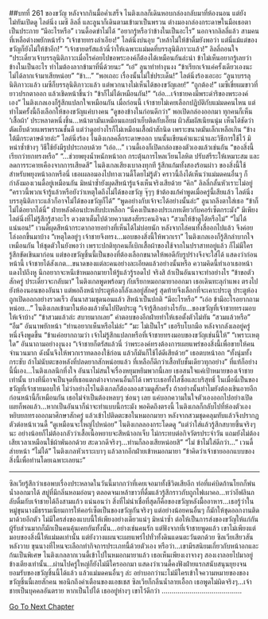 ##บทที่ 261 ของขวัญ
หลังจากกินมื้อค่ำเสร็จ ไนติงเกลก็เดินหอบกล่องกลับมาที่ห้องนอน แต่ยังไม่ทันเปิดดู ไลต์นิ่ง เมซี ลิลลี่ และลูนาก็เดินตามเข้ามาเป็นพรวน ต่างมองกล่องกระดาษในมือเธอตาเป็นประกาย
“มีอะไรหรือ” เวนดี้อดขำไม่ได้ “อยากรู้หรือว่าข้างในเป็นอะไร”
นอกจากลิลลี่แล้ว สามคนที่เหลือต่างพยักหน้ารัว
“เจ้าชายทรงลำเอียง!” ไลต์นิ่งบ่นอุบ “เหล้าไม่ให้ข้าดื่มยังพอว่า แต่นี่แม้แต่ของขวัญก็ยังไม่ให้ข้าอีก!”
“เจ้าชายตรัสแล้วนี่ว่าให้เฉพาะแม่มดที่บรรลุนิติภาวะแล้ว!” ลิลลี่ถอนใจ “ประเดี๋ยวเจ้าบรรลุนิติภาวะเมื่อไรค่อยไปขอพระองค์ก็ต้องได้เหมือนกันล่ะน่า ข้าไม่เห็นอยากรู้เลยว่าข้างในเป็นอะไร ทำไมต้องลากข้ามาที่นี่ด้วยนะ”
“เอ๋” ลูนาทำท่างุนงง “ข้าเรียกเจ้าแค่ครั้งเดียวเองนะ ไม่ได้ลากเจ้ามาเสียหน่อย”
“ข้า...”
“พอเถอะ เรื่องนั้นไม่ใช่ประเด็น!” ไลต์นิ่งร้องเอะอะ “ลูนาบรรลุนิติภาวะแล้ว เมซีก็บรรลุนิติภาวะแล้ว แต่พวกนางไม่เห็นได้ของขวัญเลย!”
“ถูกต้อง!” เมซีเขี่ยผมขาวที่ยาวปรกตาออก แล้วเชิดหน้าขึ้นว่า “ข้าก็ไม่ได้เหมือนกัน!”
“เอ่อ...เจ้าชายคงมีพระดำริของพระองค์เอง” ไนติงเกลเองก็รู้สึกแปลกใจเหมือนกัน เมื่อก่อนนี้ เจ้าชายไม่เคยเลือกปฎิบัติกับแม่มดคนไหน แต่ทำไมครั้งนี้ถึงเลือกให้ของขวัญแค่บางคน “ดูของข้างในก่อนดีกว่า”
พอเปิดกล่องออกมา ทุกคนก็เห็น ‘เสื้อผ้า’ ประหลาดหนึ่งชิ้น...หน้าตามันเหมือนแถบผ้าเย็บติดกับเอี๊ยม ผิวสัมผัสเนียนนุ่ม เห็นได้ชัดว่าตัดเย็บด้วยแพรพรรณชั้นดี แต่ว่าดูอย่างไรก็ไม่เหมือนเสื้อผ้าสักนิด เพราะขนาดมันเล็กเหลือเกิน
“ข้างใต้มีกระดาษด้วยล่ะ” ไลต์นิ่งร้อง
ไนติงเกลคลี่กระดาษออก บนนั้นเขียนคำแนะนำและวิธีการใช้ไว้ มิหนำซ้ำข้างๆ วิธีใช้ยังมีรูปประกอบด้วย
“เอ่อ...” เวนดี้เองก็เปิดกล่องของตัวเองแล้วเช่นกัน “ของสิ่งนี้เรียกว่ายกทรงหรือ”
“...ช่วยพยุงน้ำหนักหน้าอก กระตุ้นการไหลเวียนโลหิต ปรับสรีระให้เหมาะสม และลดการระคายเคืองจากการเสียดสี” ไนติงเกลเสียงเบาลงทุกที รู้สึกแก้มทั้งสองร้อนผ่าว ของสิ่งนี้ใช้สำหรับพยุงหน้าอกหรือนี่ เธอเผลอมองไปทางเวนดี้โดยไม่รู้ตัว คราวนี้ถึงได้เห็นว่าแม่มดคนอื่นๆ ก็กำลังมองเวนดี้อยู่เหมือนกัน มิหนำซ้ำยังผุดสีหน้ารู้แจ้งเห็นจริงเสียด้วย
“คิก” ลิลลี่กลั้นหัวเราะไม่อยู่ “คราวนี้พวกเจ้ารู้แล้วหรือยังว่าเหตุใดถึงไม่ได้ของขวัญ จุ๊ๆๆ ข้าต้องแก้คำพูดเมื่อครู่นี้เสียแล้ว ไลต์นิ่งบรรลุนิติภาวะแล้วก็อาจไม่ได้ของขวัญก็ได้”
“พูดอย่างกับเจ้าจะได้อย่างนั้นล่ะ” ลูนาถลึงตาใส่เธอ
“ข้าก็ไม่ได้อยากได้นี่” ฝ่ายหลังค้อนปะหลับปะเหลือก
“นี่คงเป็นของประเภทเดียวกับคอร์เซ็ตกระมัง” มีเพียงไลต์นิ่งที่ไม่รู้สึกรู้สาอะไร ดวงตาเต็มไปด้วยความสงสัยระคนอิจฉา “สวมให้ข้าดูได้หรือไม่”
“ไม่ได้แน่นอน!” เวนดี้ผุดสีหน้ากระดากอายอย่างที่เห็นได้ไม่บ่อยนัก หลังจากไล่คนทั้งสี่ออกไปแล้ว จึงค่อยโล่งอกขึ้นมาบ้าง “เหตุใดอยู่ๆ เจ้าชายจึงทรง...มอบของสิ่งนี้ให้พวกเรา”
ไนติงเกลเองก็รู้สึกลำบากใจเหมือนกัน ให้ชุดตัวในยังพอว่า เพราะปกติทุกคนก็เบิกเสื้อผ้าของใช้จากในปราสาทอยู่แล้ว ก็ไม่มีใครรู้สึกขัดเขินมาก่อน แต่ของขวัญชิ้นนี้เป็นของที่ต้องเลือกขนาดให้พอดีกับรูปร่างจึงจะใส่ได้ แสดงว่าก่อนหน้านี้ เจ้าชายได้สังเกต...ขนาดของแต่ละคนอย่างละเอียดแล้วอย่างนั้นหรือ ความคิดนี้ทำเอาเธอหน้าแดงไปถึงหู นึกอยากจะหนีเข้าหมอกมายาให้รู้แล้วรู้รอดไป
จริงสิ ถ้าเป็นอันนาจะทำอย่างไร
“ข้าขอตัวสักครู่ ประเดี๋ยวจะกลับมา” ไนติงเกลพูดพร้อมๆ กับเรียกหมอกมายาออกมา เธอเดินทะลุกำแพง ตรงไปยังห้องนอนของอันนา แต่พอถึงหน้าประตูห้องก็ลังเลอยู่สักครู่ สุดท้ายจึงเลือกที่จะเคาะประตู
ประตูห้องถูกเปิดออกอย่างรวดเร็ว อันนาสวมชุดนอนแล้ว สีหน้าเป็นปกติ “มีอะไรหรือ”
“เอ่อ ข้ามีอะไรอยากถามหน่อย...” ไนติงเกลเข้ามาในห้องแล้วหันไปปิดประตู “เจ้ารู้สึกอย่างไรกับ...ของขวัญที่เจ้าชายทรงมอบให้เจ้าบ้าง”
“ข้าสวมแล้วล่ะ สบายมากเลย”
คำตอบของอีกฝ่ายทำให้เธอตั้งตัวไม่ทัน “สวมแล้วหรือ”
“อืม” อันนาพยักหน้า “ท่านอยากเห็นหรือไม่ล่ะ”
“มะ ไม่เป็นไร” เธอรีบโบกมือ หลังจากลังเลอยู่ครู่หนึ่งจึงพูดขึ้น “ข้าแค่อยากถามว่า เจ้าไม่รู้สึกแปลกหรือที่เจ้าชายทรงมอบของขวัญเช่นนี้ให้”
“เพราะเหตุใด” อันนาถามอย่างงุนงง “เจ้าชายก็ตรัสแล้วนี่ ว่าพระองค์ทรงต้องการเผยแพร่ของสิ่งนี้เพื่อขายให้คนจำนวนมาก ดังนั้นจึงให้พวกเราทดลองใช้ก่อน แล้วก็มันก็ใช้ได้ดีเสียด้วย” เธอตบหน้าอก “ทั้งนุ่มทั้งกระชับ ถ้าไม่นับตะขอหลังที่ปลดยากสักหน่อยแล้ว ที่เหลือก็ดีกว่าเสื้อทับชั้นเดียวทุกอย่าง”
ที่แท้ก็อย่างนี้นี่เอง...ไนติงเกลนึกทึ่งใจ อันนาไม่สนใจเรื่องหยุมหยิมพวกนี้เลย เธอสนใจแค่เป้าหมายของเจ้าชายเท่านั้น บางทีนี่อาจเป็นจุดที่เธอแตกต่างจากคนอื่นก็ได้ เพราะเธอทั้งใสซื่อและบริสุทธิ์ ในเมื่อนี่เป็นของขวัญที่เจ้าชายมอบให้ ไม่ว่าอย่างไรไนติงเกลก็ต้องลองสวมดูสักครั้ง ถ้าอย่างนั้นทำไมยังต้องเขินอายอีก ก่อนหน้านี้ก็เหมือนกัน เธอไม่จำเป็นต้องหลบๆ ซ่อนๆ เลย แค่บอกความในใจตัวเองออกไปอย่างเปิดเผยก็พอแล้ว...หากเป็นอันนาก็น่าจะทำแบบนี้กระมัง
พอคิดถึงตรงนี้ ไนติงเกลก็กลับไปที่ห้องตัวเอง หยิบยกทรงออกมาศึกษาสักครู่ แล้วเข้าไปติดตะขอในหมอกมายา หลังจากสวมชุดคลุมทับแล้วจึงปรากฏตัวต่อหน้าเวนดี้
“ดูเหมือนจะใหญ่ไปหน่อย” ไนติงเกลลองกระโดดดู “แต่ว่าใส่แล้วรู้สึกสบายขึ้นจริงๆ นะ อย่างน้อยก็ไม่ต้องกลัวว่าเสื้อเนื้อหยาบจะสีหน้าอกเจ็บ ไม่กระทบต่อกิจวัตรประจำวัน แถมยังไม่ต้องเสียเวลาเหมือนใช้ผ้าพันอกด้วย สะดวกดีจริงๆ...ท่านก็ลองเสียหน่อยสิ”
“ไม่ ข้าไม่ใส่ดีกว่า...” เวนดี้ส่ายหน้า
“ไม่ได้” ไนติงเกลหัวเราะเบาๆ แล้วลากอีกฝ่ายเข้าหมอกมายา “ข้าคิดว่าเจ้าชายออกแบบของสิ่งนี้เพื่อท่านโดยเฉพาะเลยนะ”
********************
ซิลเวียรู้สึกว่าเธอพบเรื่องประหลาดในวันนี้มากกว่าที่เคยเจอมาทั้งชีวิตเสียอีก
ท่อที่แค่บิดก้านโยกก็พ่นน้ำออกมาได้ สบู่ที่มีกลิ่นหอมอ่อนๆ ตลอดจนเหล้าขาวที่ดื่มแล้วรู้สึกราวกับถูกไฟเผาคอ...ทว่าอีฟลินกลับดื่มกับเจ้าชายได้ถึงสามแก้ว
แน่นอนว่า สิ่งที่ไม่น่าเชื่อที่สุดก็คือของขวัญหลังมื้ออาหาร...เธอรู้ว่าในหมู่ขุนนางมีธรรมเนียมการให้คอร์เซ็ตเป็นของขวัญกันจริงๆ แต่อย่างน้อยคนอื่นๆ ก็มักให้ชุดออกงานติดมาด้วยอีกตัว ไม่มีใครส่งของแบบนี้ให้เพียงอย่างเดียวแน่ๆ มิหนำซ้ำ ต่อให้เป็นการส่งของขวัญให้แก่กัน ผู้รับส่วนมากก็มักเป็นคนคุ้นเคยกันทั้งนั้น...อย่างเช่นคนรัก
แต่ฟังจากที่เจ้าชายพูดแล้ว เขาไม่เพียงแต่มอบของสิ่งนี้ให้แม่มดเท่านั้น แต่ยังวางแผนจะเผยแพร่ไปทั่วทั้งดินแดนตะวันตกด้วย ซิลเวียเสียวสันหลังวาบ ขุนนางที่ไหนจะเลือกทำกิจการประเภทนี้ด้วยตัวเอง หรือว่า...เขามีรสนิยมเกี่ยวกับหน้าอกและก้นเป็นพิเศษ
ไนติงเกลลากเวนดี้เข้าไปในหมอกมายาแล้ว เธอเห็นเพียงเงาจางๆ สองเงาลอยไปมาอยู่ข้างเตียงเท่านั้น...ผ่านไปครู่ใหญ่ก็ยังไม่มีใครออกมา แสดงว่าเวนดี้คงฟังฝ่ายแรกสนับสนุนยุยงจนยอมรับของขวัญชิ้นนี้ได้แล้ว แล้วแม่มดคนอื่นๆ ล่ะ อย่าบอกว่านะไม่มีใครเข้าใจความหมายของของขวัญชิ้นนี้เลยสักคน
พอนึกถึงคำเตือนของแอชเชส ซิลเวียก็กลืนน้ำลายเอื้อก
เธอพูดไม่ผิดจริงๆ...เจ้าชายเป็นบุคคลอันตราย หากเป็นไปได้ เธออยู่ห่างๆ เขาไว้ดีกว่า
........................................


[Go To Next Chapter]( ./174.md)